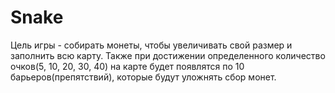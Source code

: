 # Snake

Цель игры - собирать монеты, чтобы увеличивать свой размер и заполнить всю карту. Также при достижении определенного количество очков(5, 10, 20, 30, 40) на карте будет появлятся по 10 барьеров(препятствий), которые будут уложнять сбор монет.
